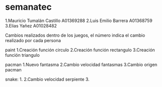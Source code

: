 # semanatec

1.Mauricio Tumalán Castillo A01369288
2.Luis Emilio Barrera A01368759
3.Elias Yañez A01028482

Cambios realizados dentro de los juegos, el número indica el cambio realizado por cada persona

paint
1.Creación función circulo
2.Creación función rectangulo
3.Creación función triangulo

pacman
1.Nuevo fantasma
2.Cambio velocidad fantasmas
3.Cambio origen pacman

snake:
1.
2.Cambio velocidad serpiente
3.
